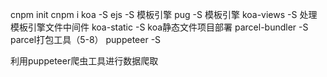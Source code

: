 cnpm init
cnpm i 
  koa -S
  ejs -S  模板引擎
  pug -S  模板引擎
  koa-views -S  处理模板引擎文件中间件
  koa-static -S  koa静态文件项目部署
  parcel-bundler -S parcel打包工具（5-8）
  puppeteer -S


利用puppeteer爬虫工具进行数据爬取